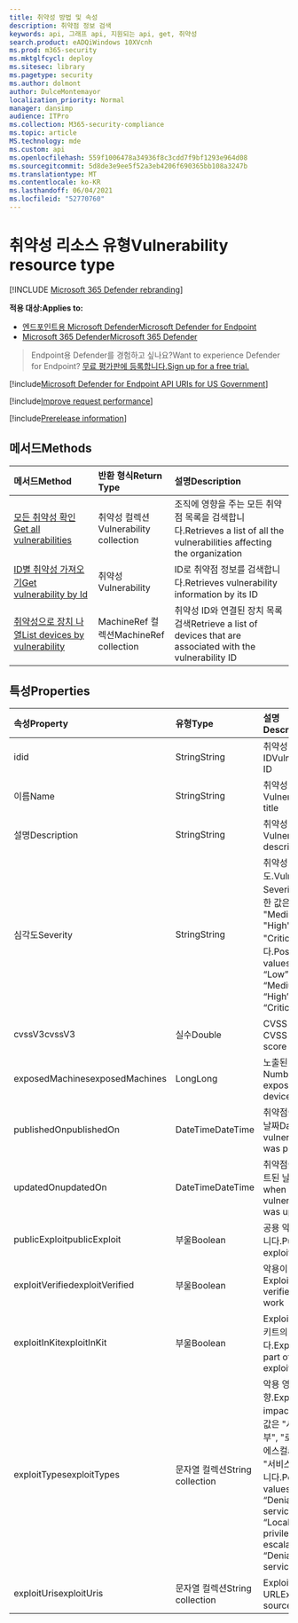 ```yaml
---
title: 취약성 방법 및 속성
description: 취약점 정보 검색
keywords: api, 그래프 api, 지원되는 api, get, 취약성
search.product: eADQiWindows 10XVcnh
ms.prod: m365-security
ms.mktglfcycl: deploy
ms.sitesec: library
ms.pagetype: security
ms.author: dolmont
author: DulceMontemayor
localization_priority: Normal
manager: dansimp
audience: ITPro
ms.collection: M365-security-compliance
ms.topic: article
MS.technology: mde
ms.custom: api
ms.openlocfilehash: 559f1006478a34936f8c3cdd7f9bf1293e964d08
ms.sourcegitcommit: 5d8de3e9ee5f52a3eb4206f690365bb108a3247b
ms.translationtype: MT
ms.contentlocale: ko-KR
ms.lasthandoff: 06/04/2021
ms.locfileid: "52770760"
---
```

# <a name="vulnerability-resource-type"></a><span data-ttu-id="c6378-104">취약성 리소스 유형</span><span class="sxs-lookup"><span data-stu-id="c6378-104">Vulnerability resource type</span></span>

[!INCLUDE [Microsoft 365 Defender rebranding](../../includes/microsoft-defender.md)]


<span data-ttu-id="c6378-105">**적용 대상:**</span><span class="sxs-lookup"><span data-stu-id="c6378-105">**Applies to:**</span></span>
- [<span data-ttu-id="c6378-106">엔드포인트용 Microsoft Defender</span><span class="sxs-lookup"><span data-stu-id="c6378-106">Microsoft Defender for Endpoint</span></span>](https://go.microsoft.com/fwlink/?linkid=2154037)
- [<span data-ttu-id="c6378-107">Microsoft 365 Defender</span><span class="sxs-lookup"><span data-stu-id="c6378-107">Microsoft 365 Defender</span></span>](https://go.microsoft.com/fwlink/?linkid=2118804)

> <span data-ttu-id="c6378-108">Endpoint용 Defender를 경험하고 싶나요?</span><span class="sxs-lookup"><span data-stu-id="c6378-108">Want to experience Defender for Endpoint?</span></span> [<span data-ttu-id="c6378-109">무료 평가판에 등록합니다.</span><span class="sxs-lookup"><span data-stu-id="c6378-109">Sign up for a free trial.</span></span>](https://www.microsoft.com/microsoft-365/windows/microsoft-defender-atp?ocid=docs-wdatp-pullalerts-abovefoldlink) 

[!include[Microsoft Defender for Endpoint API URIs for US Government](../../includes/microsoft-defender-api-usgov.md)]

[!include[Improve request performance](../../includes/improve-request-performance.md)]


[!include[Prerelease information](../../includes/prerelease.md)]

## <a name="methods"></a><span data-ttu-id="c6378-110">메서드</span><span class="sxs-lookup"><span data-stu-id="c6378-110">Methods</span></span>
<span data-ttu-id="c6378-111">메서드</span><span class="sxs-lookup"><span data-stu-id="c6378-111">Method</span></span> |<span data-ttu-id="c6378-112">반환 형식</span><span class="sxs-lookup"><span data-stu-id="c6378-112">Return Type</span></span> |<span data-ttu-id="c6378-113">설명</span><span class="sxs-lookup"><span data-stu-id="c6378-113">Description</span></span>
:---|:---|:---
[<span data-ttu-id="c6378-114">모든 취약성 확인</span><span class="sxs-lookup"><span data-stu-id="c6378-114">Get all vulnerabilities</span></span>](get-all-vulnerabilities.md) | <span data-ttu-id="c6378-115">취약성 컬렉션</span><span class="sxs-lookup"><span data-stu-id="c6378-115">Vulnerability collection</span></span> | <span data-ttu-id="c6378-116">조직에 영향을 주는 모든 취약점 목록을 검색합니다.</span><span class="sxs-lookup"><span data-stu-id="c6378-116">Retrieves a list of all the vulnerabilities affecting the organization</span></span>
[<span data-ttu-id="c6378-117">ID별 취약성 가져오기</span><span class="sxs-lookup"><span data-stu-id="c6378-117">Get vulnerability by Id</span></span>](get-vulnerability-by-id.md) | <span data-ttu-id="c6378-118">취약성</span><span class="sxs-lookup"><span data-stu-id="c6378-118">Vulnerability</span></span> | <span data-ttu-id="c6378-119">ID로 취약점 정보를 검색합니다.</span><span class="sxs-lookup"><span data-stu-id="c6378-119">Retrieves vulnerability information by its ID</span></span>
[<span data-ttu-id="c6378-120">취약성으로 장치 나열</span><span class="sxs-lookup"><span data-stu-id="c6378-120">List devices by vulnerability</span></span>](get-machines-by-vulnerability.md)| <span data-ttu-id="c6378-121">MachineRef 컬렉션</span><span class="sxs-lookup"><span data-stu-id="c6378-121">MachineRef collection</span></span> | <span data-ttu-id="c6378-122">취약성 ID와 연결된 장치 목록 검색</span><span class="sxs-lookup"><span data-stu-id="c6378-122">Retrieve a list of devices that are associated with the vulnerability ID</span></span> 


## <a name="properties"></a><span data-ttu-id="c6378-123">특성</span><span class="sxs-lookup"><span data-stu-id="c6378-123">Properties</span></span>
<span data-ttu-id="c6378-124">속성</span><span class="sxs-lookup"><span data-stu-id="c6378-124">Property</span></span> |  <span data-ttu-id="c6378-125">유형</span><span class="sxs-lookup"><span data-stu-id="c6378-125">Type</span></span>    |   <span data-ttu-id="c6378-126">설명</span><span class="sxs-lookup"><span data-stu-id="c6378-126">Description</span></span>
:---|:---|:---
<span data-ttu-id="c6378-127">id</span><span class="sxs-lookup"><span data-stu-id="c6378-127">id</span></span> | <span data-ttu-id="c6378-128">String</span><span class="sxs-lookup"><span data-stu-id="c6378-128">String</span></span> | <span data-ttu-id="c6378-129">취약성 ID</span><span class="sxs-lookup"><span data-stu-id="c6378-129">Vulnerability ID</span></span>
<span data-ttu-id="c6378-130">이름</span><span class="sxs-lookup"><span data-stu-id="c6378-130">Name</span></span> | <span data-ttu-id="c6378-131">String</span><span class="sxs-lookup"><span data-stu-id="c6378-131">String</span></span> | <span data-ttu-id="c6378-132">취약성 제목</span><span class="sxs-lookup"><span data-stu-id="c6378-132">Vulnerability title</span></span>
<span data-ttu-id="c6378-133">설명</span><span class="sxs-lookup"><span data-stu-id="c6378-133">Description</span></span> | <span data-ttu-id="c6378-134">String</span><span class="sxs-lookup"><span data-stu-id="c6378-134">String</span></span> | <span data-ttu-id="c6378-135">취약성 설명</span><span class="sxs-lookup"><span data-stu-id="c6378-135">Vulnerability description</span></span> 
<span data-ttu-id="c6378-136">심각도</span><span class="sxs-lookup"><span data-stu-id="c6378-136">Severity</span></span> | <span data-ttu-id="c6378-137">String</span><span class="sxs-lookup"><span data-stu-id="c6378-137">String</span></span> | <span data-ttu-id="c6378-138">취약성 심각도.</span><span class="sxs-lookup"><span data-stu-id="c6378-138">Vulnerability Severity.</span></span> <span data-ttu-id="c6378-139">가능한 값은 "Low", "Medium", "High", "Critical"입니다.</span><span class="sxs-lookup"><span data-stu-id="c6378-139">Possible values are: “Low”, “Medium”, “High”, “Critical”</span></span>
<span data-ttu-id="c6378-140">cvssV3</span><span class="sxs-lookup"><span data-stu-id="c6378-140">cvssV3</span></span> | <span data-ttu-id="c6378-141">실수</span><span class="sxs-lookup"><span data-stu-id="c6378-141">Double</span></span> | <span data-ttu-id="c6378-142">CVSS v3 점수</span><span class="sxs-lookup"><span data-stu-id="c6378-142">CVSS v3 score</span></span>
<span data-ttu-id="c6378-143">exposedMachines</span><span class="sxs-lookup"><span data-stu-id="c6378-143">exposedMachines</span></span> | <span data-ttu-id="c6378-144">Long</span><span class="sxs-lookup"><span data-stu-id="c6378-144">Long</span></span> | <span data-ttu-id="c6378-145">노출된 장치 수</span><span class="sxs-lookup"><span data-stu-id="c6378-145">Number of exposed devices</span></span>
<span data-ttu-id="c6378-146">publishedOn</span><span class="sxs-lookup"><span data-stu-id="c6378-146">publishedOn</span></span> | <span data-ttu-id="c6378-147">DateTime</span><span class="sxs-lookup"><span data-stu-id="c6378-147">DateTime</span></span> | <span data-ttu-id="c6378-148">취약점이 게시된 날짜</span><span class="sxs-lookup"><span data-stu-id="c6378-148">Date when vulnerability was published</span></span>
<span data-ttu-id="c6378-149">updatedOn</span><span class="sxs-lookup"><span data-stu-id="c6378-149">updatedOn</span></span> | <span data-ttu-id="c6378-150">DateTime</span><span class="sxs-lookup"><span data-stu-id="c6378-150">DateTime</span></span> | <span data-ttu-id="c6378-151">취약점이 업데이트된 날짜</span><span class="sxs-lookup"><span data-stu-id="c6378-151">Date when vulnerability was updated</span></span>
<span data-ttu-id="c6378-152">publicExploit</span><span class="sxs-lookup"><span data-stu-id="c6378-152">publicExploit</span></span> | <span data-ttu-id="c6378-153">부울</span><span class="sxs-lookup"><span data-stu-id="c6378-153">Boolean</span></span> | <span data-ttu-id="c6378-154">공용 악용이 있습니다.</span><span class="sxs-lookup"><span data-stu-id="c6378-154">Public exploit exists</span></span> 
<span data-ttu-id="c6378-155">exploitVerified</span><span class="sxs-lookup"><span data-stu-id="c6378-155">exploitVerified</span></span> | <span data-ttu-id="c6378-156">부울</span><span class="sxs-lookup"><span data-stu-id="c6378-156">Boolean</span></span> | <span data-ttu-id="c6378-157">악용이 작동 확인</span><span class="sxs-lookup"><span data-stu-id="c6378-157">Exploit is verified to work</span></span>
<span data-ttu-id="c6378-158">exploitInKit</span><span class="sxs-lookup"><span data-stu-id="c6378-158">exploitInKit</span></span> | <span data-ttu-id="c6378-159">부울</span><span class="sxs-lookup"><span data-stu-id="c6378-159">Boolean</span></span> | <span data-ttu-id="c6378-160">Exploit는 악용 키트의 일부입니다.</span><span class="sxs-lookup"><span data-stu-id="c6378-160">Exploit is part of an exploit kit</span></span>
<span data-ttu-id="c6378-161">exploitTypes</span><span class="sxs-lookup"><span data-stu-id="c6378-161">exploitTypes</span></span> | <span data-ttu-id="c6378-162">문자열 컬렉션</span><span class="sxs-lookup"><span data-stu-id="c6378-162">String collection</span></span> | <span data-ttu-id="c6378-163">악용 영향.</span><span class="sxs-lookup"><span data-stu-id="c6378-163">Exploit impact.</span></span> <span data-ttu-id="c6378-164">가능한 값은 "서비스 거부", "로컬 권한 에스컬ation", "서비스 거부"입니다.</span><span class="sxs-lookup"><span data-stu-id="c6378-164">Possible values are: “Denial of service”, “Local privilege escalation”, “Denial of service”</span></span>
<span data-ttu-id="c6378-165">exploitUris</span><span class="sxs-lookup"><span data-stu-id="c6378-165">exploitUris</span></span> | <span data-ttu-id="c6378-166">문자열 컬렉션</span><span class="sxs-lookup"><span data-stu-id="c6378-166">String collection</span></span> | <span data-ttu-id="c6378-167">Exploit 원본 URL</span><span class="sxs-lookup"><span data-stu-id="c6378-167">Exploit source URLs</span></span>
